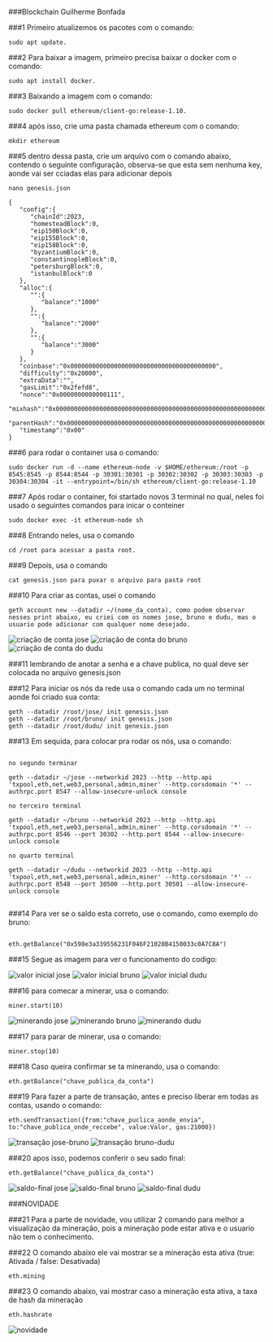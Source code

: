 ###Blockchain Guilherme Bonfada

###1 Primeiro atualizemos os pacotes com o comando: 
```	
sudo apt update.
```
###2 Para baixar a imagem, primeiro precisa baixar o docker com o comando: 
```
sudo apt install docker.
```
###3 Baixando a imagem com o comando: 
```
sudo docker pull ethereum/client-go:release-1.10.
```
###4 após isso, crie uma pasta chamada ethereum com o comando: 
```	
mkdir ethereum
```
###5 dentro dessa pasta, crie um arquivo com o comando abaixo, contendo o seguinte configuração, observa-se que esta sem nenhuma key, aonde vai ser cciadas elas para adicionar depois
```
nano genesis.json
```
```
{
   "config":{
      "chainId":2023,
      "homesteadBlock":0,
      "eip150Block":0,
      "eip155Block":0,
      "eip158Block":0,
      "byzantiumBlock":0,
      "constantinopleBlock":0,
      "petersburgBlock":0,
      "istanbulBlock":0
   },
   "alloc":{
      "":{
         "balance":"1000"
      },
      "":{
         "balance":"2000"
      },
      "":{
         "balance":"3000"
      }
   },
   "coinbase":"0x0000000000000000000000000000000000000000",
   "difficulty":"0x20000",
   "extraData":"",
   "gasLimit":"0x2fefd8",
   "nonce":"0x0000000000000111",
   "mixhash":"0x0000000000000000000000000000000000000000000000000000000000000000",
   "parentHash":"0x0000000000000000000000000000000000000000000000000000000000000000",
   "timestamp":"0x00"
}
```
###6 para rodar o container usa o comando: 
```
sudo docker run -d --name ethereum-node -v $HOME/ethereum:/root -p 8545:8545 -p 8544:8544 -p 30301:30301 -p 30302:30302 -p 30303:30303 -p 30304:30304 -it --entrypoint=/bin/sh ethereum/client-go:release-1.10
```
###7 Após rodar o container, foi startado novos 3 terminal no qual, neles foi usado o seguintes comandos para inicar o conteiner  
```
sudo docker exec -it ethereum-node sh 
```
###8 Entrando neles, usa o comando 
```	
cd /root para acessar a pasta root.
```
###9 Depois, usa o comando 
```	
cat genesis.json para puxar o arquivo para pasta root
```
###10 Para criar as contas, usei o comando 
```
geth account new --datadir ~/(nome_da_conta), como podem observar nesses print abaixo, eu criei com os nomes jose, bruno e dudu, mas o usuario pode adicionar com qualquer nome desejado.
```

![criação de conta jose](images/criar-jose.png)
![criação de conta do bruno](images/criar-bruno.png)
![criação de conta do dudu](images/criar-dudu.png)


###11 lembrando de anotar a senha e a chave publica, no qual deve ser colocada no arquivo genesis.json

###12 Para iniciar os nós da rede usa o comando cada um no terminal aonde foi criado sua conta:
```
geth --datadir /root/jose/ init genesis.json
geth --datadir /root/bruno/ init genesis.json
geth --datadir /root/dudu/ init genesis.json
```
	
###13 Em sequida, para colocar pra rodar os nós, usa o comando:
```

no segundo terminar
	
geth --datadir ~/jose --networkid 2023 --http --http.api 'txpool,eth,net,web3,personal,admin,miner' --http.corsdomain '*' --authrpc.port 8547 --allow-insecure-unlock console
	
no terceiro terminal
	
geth --datadir ~/bruno --networkid 2023 --http --http.api 'txpool,eth,net,web3,personal,admin,miner' --http.corsdomain '*' --authrpc.port 8546 --port 30302 --http.port 8544 --allow-insecure-unlock console
	
no quarto terminal
	
geth --datadir ~/dudu --networkid 2023 --http --http.api 'txpool,eth,net,web3,personal,admin,miner' --http.corsdomain '*' --authrpc.port 8548 --port 30500 --http.port 30501 --allow-insecure-unlock console
	
```
###14 Para ver se o saldo esta correto, use o comando, como exemplo do bruno:
```

eth.getBalance("0x598e3a339556231F046F21028B4150033c0A7C8A")

```
###15 Segue as imagem para ver o funcionamento do codigo:


![valor inicial jose](images/saldo-jose.png)
![valor inicial bruno](images/saldo-bruno.png)
![valor inicial dudu](images/saldo-dudu.png)

###16 para comecar a minerar, usa o comando:
```
miner.start(10)
```
![minerando jose](images/minerando-jose.png)
![minerando bruno](images/minerando-bruno.png)
![minerando dudu](images/minerando-dudu.png)
	
###17 para parar de minerar, usa o comando:
```
miner.stop(10)
```
###18 Caso queira confirmar se ta minerando, usa o comando:
```	
eth.getBalance("chave_publica_da_conta")	 
```
###19 Para fazer a parte de transação, antes e preciso liberar em todas as contas, usando o comando:
```
eth.sendTransaction({from:"chave_puclica_aonde_envia", to:"chave_publica_onde_reccebe", value:Valor, gas:21000})
```
	
![transação jose-bruno](images/transferencia-jose-bruno.png)
![transação bruno-dudu](images/transferencia-bruno-dudu.png)

###20 apos isso, podemos conferir o seu sado final: 
```
eth.getBalance("chave_publica_da_conta")
```
	
![saldo-final jose](images/saldo-final-jose.png)
![saldo-final bruno](images/saldo-final-bruno.png)
![saldo-final dudu](images/saldo-final-dudu.png)
	
	
###NOVIDADE
	
###21 Para a parte de novidade, vou utilizar 2 comando para melhor a visualização da mineração, pois a mineração pode estar ativa e o usuario não tem o conhecimento.

###22 O comando abaixo ele vai mostrar se a mineração esta ativa (true: Ativada / false: Desativada)
```
eth.mining
```
	
###23 O comando abaixo, vai mostrar caso a mineração esta ativa, a taxa de hash da mineração
```	
eth.hashrate
```
	
![novidade](image/novidade.png)
	 















